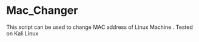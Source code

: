 # Mac_Changer
This script can be used to change MAC address of Linux Machine . Tested on Kali Linux 
